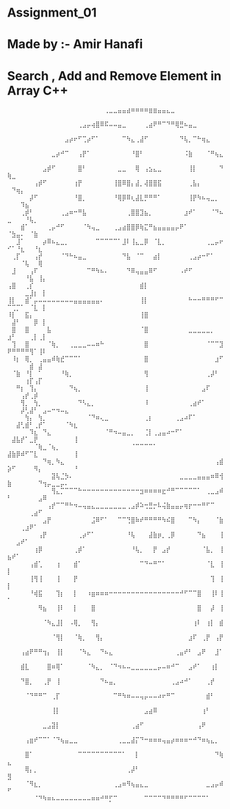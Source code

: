 # Assignment_01
# Made by :- Amir Hanafi
# Search , Add and Remove Element in Array C++

⠀⠀⠀⠀⠀⠀⠀⠀⠀⠀⠀⠀⠀⠀⠀⠀⠀⠀⠀⠀⠀⠀⢀⣀⣀⣤⣤⣴⠶⠶⠶⠶⣶⣶⣤⣤⣄⣀⠀⠀⠀⠀⠀⠀⠀⠀⠀⠀⠀⠀⠀⠀⠀⠀⠀⠀⠀⠀⠀⠀⠀⠀⠀⠀⠀
⠀⠀⠀⠀⠀⠀⠀⠀⠀⠀⠀⠀⠀⠀⠀⠀⢀⣠⡤⢴⣿⠿⠯⠤⠤⣤⣀⠀⠀⠀⠀⢀⣴⠟⠛⠉⠙⠛⢿⣛⠦⣤⣀⠀⠀⠀⠀⠀⠀⠀⠀⠀⠀⠀⠀⠀⠀⠀⠀⠀⠀⠀⠀⠀⠀
⠀⠀⠀⠀⠀⠀⠀⠀⠀⠀⠀⠀⠀⣠⡴⠖⠋⢉⡴⠋⠁⠀⠀⠀⠀⠀⠉⠳⣄⢀⣼⠋⠀⠀⠀⠀⠀⠀⠀⠙⢧⡀⠉⠓⢶⣄⠀⠀⠀⠀⠀⠀⠀⠀⠀⠀⠀⠀⠀⠀⠀⠀⠀⠀⠀
⠀⠀⠀⠀⠀⠀⠀⠀⠀⠀⣀⡴⠚⠉⠀⠀⢠⡟⠁⠀⠀⠀⠀⠀⠀⠀⠀⠀⠘⣿⠃⠀⠀⠀⠀⠀⠀⠀⠀⠀⠨⣷⠀⠀⠀⠈⠛⢦⣄⠀⠀⠀⠀⠀⠀⠀⠀⠀⠀⠀⠀⠀⠀⠀⠀
⠀⠀⠀⠀⠀⠀⠀⠀⣠⡾⠋⠀⠀⠀⠀⠀⣿⠃⠀⠀⠀⠀⠀⠀⠀⣀⣀⠀⠀⢿⠀⢠⣢⣄⣀⠀⠀⠀⠀⠀⠀⢸⡇⠀⠀⠀⠀⠀⠙⢷⣀⠀⠀⠀⠀⠀⠀⠀⠀⠀⠀⠀⠀⠀⠀
⠀⠀⠀⠀⠀⠀⢠⡾⠋⠀⠀⠀⠀⠀⠀⢰⡟⠀⠀⠀⠀⠀⠀⠀⢸⣿⠿⣿⡄⣼⡀⢼⣿⣿⣯⠀⠀⠀⠀⠀⠀⢀⣧⡄⠀⠀⠀⠀⠀⠀⠙⢶⡄⠀⠀⠀⠀⠀⠀⠀⠀⠀⠀⠀⠀
⠀⠀⠀⠀⠀⡼⠋⠀⠀⠀⠀⠀⠀⠀⠀⠘⣿⡀⠀⠀⠀⠀⠀⠀⠘⢿⡿⠿⢆⣼⣇⡛⠛⠛⠁⠀⠀⠀⠀⠀⠀⢸⡟⠳⠦⢤⣀⡀⠀⠀⠀⠀⠹⣦⠀⠀⠀⠀⠀⠀⠀⠀⠀⠀⠀
⠀⠀⠀⢀⡾⠃⠀⠀⠀⠀⠀⠀⢀⣠⠶⠒⠛⣧⠀⠀⠀⠀⠀⠀⠀⠀⠀⢀⣿⣿⣹⣦⡀⠀⠀⠀⠀⠀⠀⠀⣰⠞⠁⠀⠀⠀⠈⠙⠦⣀⠀⠀⠀⠘⢧⡀⠀⠀⠀⠀⠀⠀⠀⠀⠀
⠀⠀⠀⣾⠁⠀⠀⠀⠀⢀⡤⠚⠋⠀⠀⠀⠀⠈⠳⢤⣀⠀⠀⠀⢀⣠⣴⣿⣿⡿⢷⣍⠛⣦⣤⣤⣤⣤⡤⠟⠁⠀⠀⠀⠀⠀⠀⠀⠀⠈⣳⣤⠄⠀⠈⣷⠀⠀⠀⠀⠀⠀⠀⠀⠀
⠀⠀⣸⠁⠀⠀⠀⠀⡴⠿⠦⣄⣀⡀⠀⠀⠀⠀⠀⠀⠉⠉⠉⠉⠉⠁⣸⠇⢸⣄⣀⡿⠀⠈⣇⡀⠀⠀⠀⠀⠀⠀⠀⠀⠀⢀⣀⡤⠖⠊⠁⠘⣆⠀⠀⠘⣆⠀⠀⠀⠀⠀⠀⠀⠀
⠀⢀⡏⠀⠀⠀⢠⡞⠀⠀⠀⠀⠈⠙⠓⠦⣤⣀⠀⠀⠀⠀⠀⠀⠀⠀⠙⣧⠀⠈⠉⠀⠀⣴⡇⠀⠀⠀⠀⠀⠀⢀⣠⡴⠒⠋⠁⠀⠀⠀⠀⠀⠈⢧⠀⠀⢿⠀⠀⠀⠀⠀⠀⠀⠀
⠀⣸⠀⠀⠀⢠⠏⠀⠀⠀⠀⠀⠀⠀⠀⠀⠀⠀⠉⠛⠳⠦⠄⠀⠀⠀⠀⠙⠿⢤⣤⣤⠿⠋⠀⠀⠀⠀⠀⠠⠞⠋⠀⠀⠀⠀⠀⠀⠀⠀⠀⠀⠀⠘⣧⠀⢸⡄⠀⠀⠀⠀⠀⠀⠀
⢠⣿⠀⠀⢀⡎⠀⠀⠀⠀⠀⠀⠀⠀⠀⠀⠀⠀⠀⠀⠀⠀⠀⠀⠀⠀⠀⠀⠀⠀⣾⡇⠀⠀⠀⠀⠀⠀⠀⠀⠀⠀⠀⠀⠀⠀⠀⠀⠀⠀⠀⠀⠀⣀⣸⡆⠀⡇⠀⠀⠀⠀⠀⠀⠀
⢸⡇⠀⠀⣾⠁⡤⠤⠤⠤⠤⠤⠤⠤⠤⣤⣤⣤⣤⣤⣤⠄⠀⠀⠀⠀⠀⠀⠀⠀⢸⡇⠀⠀⠀⠀⠀⠀⠀⠀⠀⠓⠒⠒⠛⠛⠛⠋⠉⠉⢉⡉⠁⠀⠈⣇⠀⡇⠀⠀⠀⠀⠀⠀⠀
⠸⡇⠀⠀⣯⡄⠀⠀⠀⠀⠀⠀⠀⠀⠀⠀⠀⠀⠀⠀⠀⠀⠀⠀⠀⠀⠀⠀⠀⠀⢸⣿⠀⠀⠀⠀⠀⠀⠀⠀⠀⠀⠀⠀⠀⠀⠀⠀⠀⠀⣼⠃⠀⠀⠀⡿⠀⡇⠀⠀⠀⠀⠀⠀⠀
⠀⣿⠀⠀⣿⠀⠀⠀⠀⣧⠀⠀⠀⠀⠀⠀⠀⠀⠀⠀⠀⠀⠀⠀⠀⠀⠀⠀⠀⠀⠈⣿⠀⠀⠀⠀⠀⠀⠀⠀⠀⣀⣀⣀⣀⣀⡀⠀⠀⣰⠃⠀⠀⠀⢀⡇⢀⡇⠀⠀⠀⠀⠀⠀⠀
⠀⢹⠀⠀⣿⠀⠀⠀⠀⠈⢷⡀⠀⠀⢀⣀⣀⣀⠤⠤⠶⠓⠀⠀⠀⠀⠀⠀⠀⠀⠀⣿⠀⠀⠀⠀⠀⠀⠀⠀⠀⠀⠀⠀⠀⠈⠉⠉⣹⠟⠛⠛⠛⠛⢻⠁⢸⠇⠀⠀⠀⠀⠀⠀⠀
⠀⠸⡆⠀⢿⡀⠀⢀⣤⣤⠾⢷⣞⠉⠉⠉⠁⠀⠀⠀⠀⠀⠀⠀⠀⠀⠀⠀⠀⠀⠀⣿⠀⠀⠀⠀⠀⠀⠀⠀⠀⠀⠀⠀⠀⠀⠀⣰⠋⠀⠀⠀⠀⠀⣾⠀⣼⠀⠀⠀⠀⠀⠀⠀⠀
⠀⠈⣷⠀⠘⡇⠀⠁⠀⠀⠀⠀⠘⢷⡀⠀⠀⠀⠀⠀⠀⠀⠀⠀⠀⠀⠀⠀⠀⠀⠀⢻⠀⠀⠀⠀⠀⠀⠀⠀⠀⠀⠀⠀⠀⢀⡼⠃⠀⠀⠀⠀⠀⢰⡏⢠⡏⠀⠀⠀⠀⠀⠀⠀⠀
⠀⠀⠛⡆⠀⢹⡄⠀⠀⠀⠀⠀⠀⠀⠙⢦⡀⠀⠀⠀⠀⠀⠀⠀⠀⠀⠀⠀⠀⠀⠀⢸⠀⠀⠀⠀⠀⠀⠀⠀⠀⠀⠀⠀⣠⠏⠀⠀⠀⠀⠀⠀⢠⡞⢀⡾⠀⠀⠀⠀⠀⠀⠀⠀⠀
⠀⠀⠀⢻⡀⠀⢳⡀⠀⠀⠀⠀⠀⠀⠀⠀⠙⠣⣄⡀⠀⠀⠀⠀⠀⠀⠀⠀⠀⠀⠀⠸⠀⠀⠀⠀⠀⠀⠀⠀⠀⢀⣴⠞⠁⠀⠀⠀⠀⠀⠀⠀⡼⢃⣼⠃⠀⣠⠤⠒⠲⠤⣄⠀⠀
⠀⠀⠀⠀⢳⡄⠀⢳⡀⠀⠀⠀⠀⠀⠀⠀⠀⠀⠈⠙⠶⢄⣀⠀⠀⠀⠀⠀⠀⠀⠀⢀⡆⠀⠀⠀⠀⠀⢀⣠⠴⠏⠁⠀⠀⠀⠀⠀⠀⠀⠀⣼⢃⣾⠃⢀⡞⠁⠀⠀⠀⠀⠈⠳⣆
⠀⠀⠀⠀⠀⠹⣆⠀⠙⣄⠀⠀⠀⠀⠀⠀⠀⠀⠀⠀⠀⠀⠈⠛⠲⠤⣤⣀⡀⠀⠀⢈⡇⢀⣠⣤⠴⠒⠋⠁⠀⠀⠀⠀⠀⠀⠀⠀⠀⠀⣼⣧⡞⠁⣀⡟⠀⠀⠀⠀⠀⠀⠀⠀⢸
⠀⠀⠀⠀⠀⠀⠈⢷⣀⠈⢦⡀⠀⠀⠀⠀⠀⠀⠀⠀⠀⠀⠀⠀⠀⠀⠀⠀⠈⠉⠉⠉⠉⠁⠀⠀⠀⠀⠀⠀⠀⠀⠀⠀⠀⠀⠀⠀⠀⣼⣷⡿⠾⠋⠉⣇⠀⠀⠀⠀⠀⠀⠀⠀⢸
⠀⠀⠀⠀⠀⠀⠀⠀⠙⢶⡀⠳⣄⠀⠀⠀⠀⠀⠀⠀⠀⠀⠀⠀⠀⠀⠀⠀⠀⠀⠀⠀⠀⠀⠀⠀⠀⠀⠀⠀⠀⠀⠀⠀⠀⠀⠀⢠⣾⡵⠋⠀⠀⠀⠀⠻⡄⠀⠀⠀⠀⠀⠀⠀⠘
⠀⠀⠀⠀⠀⠀⠀⠀⠀⠀⣽⢧⣈⡳⠄⠀⠀⠀⠀⠀⠀⠀⠀⠀⠀⠀⠀⠀⠀⠀⠀⠀⠀⠀⠀⠀⠀⠀⠀⣀⣀⣀⣀⣤⣤⣤⠶⠿⢺⣷⠀⠀⠀⠀⠀⠀⠙⢲⡤⣀⣀⡤⠄⠀⠀
⠀⠀⠀⠀⠀⠀⠀⠀⠀⠀⢻⣄⡉⠉⠉⠉⠓⠒⠒⠒⠒⠒⠒⠒⠒⠒⠒⠒⠒⠒⣲⠶⠶⠶⠶⣖⠚⠛⠉⠉⠉⠉⠉⠁⠀⢀⣀⣠⠾⠃⠀⠀⠀⠀⠀⠀⣠⠿⠀⠀⠀⠀⠀⠀⠀
⠀⠀⠀⠀⠀⠀⠀⠀⠀⢠⡞⠉⠉⠛⠓⠲⠤⢤⣤⣄⣀⣀⣀⣀⣀⣀⣀⢀⣠⡾⠵⢒⣛⡒⠧⢬⣷⣤⣤⡤⢶⡖⠒⠒⠛⠋⠉⠀⠀⠀⠀⠀⠀⠀⢀⣴⠋⠀⠀⠀⠀⠀⠀⠀⠀
⠀⠀⠀⠀⠀⠀⠀⠀⣠⡟⠀⠀⠀⠀⠀⠀⠀⠀⠀⣨⠿⠋⠁⠀⠀⠉⠉⢙⣿⠷⠞⠛⠛⠛⠛⠳⠮⣿⠀⠀⠀⠉⠳⡄⠀⠀⠀⠈⣷⠀⠀⠀⢀⣰⠟⠁⠀⠀⠀⠀⠀⠀⠀⠀⠀
⠀⠀⠀⠀⠀⠀⠀⢠⡟⠀⠀⠀⠀⠀⠀⠀⢀⡴⠋⠁⠀⠀⠀⠀⠀⠀⠀⠘⢧⠀⠀⠀⣼⣷⡶⡀⢀⡿⠀⠀⠀⠀⠀⠙⣦⠀⠀⠀⢸⠀⠀⣠⠞⠁⠀⠀⠀⠀⠀⠀⠀⠀⠀⠀⠀
⠀⠀⠀⠀⠀⠀⢰⡿⠀⠀⠀⠀⠀⠀⠀⢀⡾⠁⠀⠀⠀⠀⠀⠀⠀⠀⠀⠀⠘⢧⡀⠀⠀⡟⠀⣠⡞⠀⠀⠀⠀⠀⠀⠀⠈⣧⡀⠀⢸⣦⠞⠁⠀⠀⠀⠀⠀⠀⠀⠀⠀⠀⠀⠀⠀
⠀⠀⠀⠀⠀⢠⣾⢁⠀⠀⠀⢰⠀⠀⠀⣾⠁⠀⠀⠀⠀⠀⠀⠀⠀⠀⠀⠀⠀⠀⠉⠙⠒⠛⠉⠁⠀⠀⠀⠀⠀⠀⠀⠀⠀⠈⣇⠀⢸⡇⠀⠀⠀⠀⠀⠀⠀⠀⠀⠀⠀⠀⠀⠀⠀
⠀⠀⠀⠀⠀⢸⢻⢸⠀⠀⠀⢸⠀⠀⠀⡟⠀⠀⠀⠀⠀⠀⠀⠀⠀⠀⠀⠀⠀⠀⠀⠀⠀⠀⠀⠀⠀⠀⠀⠀⠀⠀⠀⠀⠀⠀⢹⠀⢸⡇⠀⠀⠀⠀⠀⠀⠀⠀⠀⠀⠀⠀⠀⠀⠀
⠀⠀⠀⠀⠀⠘⢾⣯⠀⠀⠀⢹⡆⠀⠀⡇⠀⠀⠰⣶⠶⠶⠶⠒⠒⠒⠒⠒⠒⠒⠒⠒⠒⠒⠒⠒⠒⠒⠒⠚⠋⠉⠉⣿⠀⠀⢸⠇⢸⠁⠀⠀⠀⠀⠀⠀⠀⠀⠀⠀⠀⠀⠀⠀⠀
⠀⠀⠀⠀⠀⠀⠀⠻⣦⠀⠀⢸⠇⠀⠀⡇⠀⠀⠀⣿⠀⠀⠀⠀⠀⠀⠀⠀⠀⠀⠀⠀⠀⠀⠀⠀⠀⠀⠀⠀⠀⠀⠀⣿⠀⠀⡼⠀⢸⠀⠀⠀⠀⠀⠀⠀⠀⠀⠀⠀⠀⠀⠀⠀⠀
⠀⠀⠀⠀⠀⠀⠀⠀⠈⠳⣄⣸⡇⠀⠠⢿⡀⠀⠀⢻⡄⠀⠀⠀⠀⠀⠀⠀⠀⠀⠀⠀⠀⠀⠀⠀⠀⠀⠀⠀⠀⠀⢰⠇⠀⢰⡇⠀⣾⠀⠀⠀⠀⠀⠀⠀⠀⠀⠀⠀⠀⠀⠀⠀⠀
⠀⠀⠀⠀⠀⠀⠀⠀⠀⠀⠈⢻⡇⠀⠀⠈⢷⡀⠀⠀⢻⡄⠀⠀⠀⠀⠀⠀⠀⠀⠀⠀⠀⠀⠀⠀⠀⠀⠀⠀⠀⣰⠏⠀⢀⡟⠀⢠⡟⠀⠀⠀⠀⠀⠀⠀⠀⠀⠀⠀⠀⠀⠀⠀⠀
⠀⠀⠀⢠⣴⠟⠛⠛⢲⡄⠀⢸⡇⠀⠀⠀⠈⠳⣄⠀⠀⠙⠦⣄⠀⠀⠀⠀⠀⠀⠀⠀⠀⠀⠀⠀⠀⠀⢀⣤⠞⠃⠀⣠⠟⠀⠀⣸⠁⠀⠀⠀⠀⠀⠀⠀⠀⠀⠀⠀⠀⠀⠀⠀⠀
⠀⠀⠀⣾⣇⠀⠀⠀⠀⣿⠶⢿⠁⠀⠀⠀⠀⠀⠈⠳⣄⡀⠀⠈⠙⠲⠦⠤⣀⣀⣀⣀⣀⣀⡤⠤⠶⠚⠉⠀⠀⣠⠞⠁⠀⠀⢰⡇⠀⠀⠀⠀⠀⠀⠀⠀⠀⠀⠀⠀⠀⠀⠀⠀⠀
⠀⠀⠀⠙⣿⡀⠀⠀⢀⡟⠀⢸⠀⠀⠀⠀⠀⠀⠀⠀⠀⠙⠦⣤⡀⠀⠀⠀⠀⠀⠀⠀⠀⠀⠀⠀⠀⢀⣠⠴⠚⠁⠀⠀⠀⢀⡞⠀⠀⠀⠀⠀⠀⠀⠀⠀⠀⠀⠀⠀⠀⠀⠀⠀⠀
⠀⠀⠀⠀⠈⠙⠛⠛⠉⠀⢀⡏⠀⠀⠀⠀⠀⠀⠀⠀⠀⠀⠀⠀⠉⠛⠳⠶⠤⠤⢤⡤⠤⠤⠴⠖⠛⠉⠀⠀⠀⠀⠀⠀⠀⣾⠃⠀⠀⠀⠀⠀⠀⠀⠀⠀⠀⠀⠀⠀⠀⠀⠀⠀⠀
⠀⠀⠀⠀⠀⠀⠀⠀⠀⠀⢸⡇⠀⠀⠀⠀⠀⠀⠀⠀⠀⠀⠀⠀⠀⠀⠀⠀⠀⠀⠀⣠⣴⠿⠀⠀⠀⠀⠀⠀⠀⠀⠀⠀⢰⠃⠀⠀⠀⠀⠀⠀⠀⠀⠀⠀⠀⠀⠀⠀⠀⠀⠀⠀⠀
⠀⠀⠀⠀⠀⠀⠀⠀⣀⣠⣽⡇⠀⠀⠀⠀⠀⠀⠀⠀⠀⠀⠀⠀⠀⠀⠀⠀⢀⣴⠋⠀⠀⠀⠀⠀⠀⠀⠀⠀⠀⠀⠀⢠⠟⠀⠀⠀⠀⠀⠀⠀⠀⠀⠀⠀⠀⠀⠀⠀⠀⠀⠀⠀⠀
⠀⠀⠀⠀⢠⣶⠞⠉⠉⠁⠈⠙⢦⣤⣀⣀⠀⠀⠀⠀⠀⠀⠀⠀⠀⢀⣀⣀⣼⡍⠙⠒⠶⠶⠶⢤⣤⡴⠶⠶⠶⠒⠚⠙⠶⢦⣄⡀⠀⠀⠀⠀⠀⠀⠀⠀⠀⠀⠀⠀⠀⠀⠀⠀⠀
⠀⠀⠀⠀⣿⠁⠀⠀⠀⠀⠀⠀⠀⠀⠀⠀⠉⠉⠉⠉⠉⠉⠉⠉⠉⠉⠁⠀⠀⡇⠀⠀⠀⠀⠀⠀⠀⠀⠀⠀⠀⠀⠀⠀⠀⠀⠀⠙⢷⣄⠀⠀⠀⠀⠀⠀⠀⠀⠀⠀⠀⠀⠀⠀⠀
⠀⠀⠀⠀⢿⡄⡀⠀⠀⠀⠀⠀⠀⠀⠀⠀⠀⠀⠀⠀⠀⠀⠀⠀⠀⠀⠀⢀⡼⠃⠀⠀⠀⠀⠀⠀⠀⠀⠀⠀⠀⠀⠀⠀⠀⠀⠀⠀⠀⣻⠀⠀⠀⠀⠀⠀⠀⠀⠀⠀⠀⠀⠀⠀⠀
⠀⠀⠀⠀⠈⠻⣆⡀⠀⠀⠀⠀⠀⠀⠀⠀⠀⠀⠀⠀⠀⠀⠀⠀⢀⣠⠶⠻⢦⣤⣄⣀⠀⠀⠀⠀⠀⠀⠀⠀⠀⠀⠀⠀⠀⣀⣠⡤⠾⠋⠀⠀⠀⠀⠀⠀⠀⠀⠀⠀⠀⠀⠀⠀⠀
⠀⠀⠀⠀⠀⠀⠈⠙⠳⠶⠦⠤⠤⠤⠤⠤⠤⠤⠤⠶⠶⠚⠛⡋⠉⠀⠀⠀⠀⠀⠀⠉⠉⠉⠉⠙⠛⠛⠛⠛⠋⠉⠉⠉⠉⠁⠀⠀⠀⠀⠀⠀⠀⠀⠀⠀⠀⠀⠀⠀⠀⠀⠀⠀⠀
